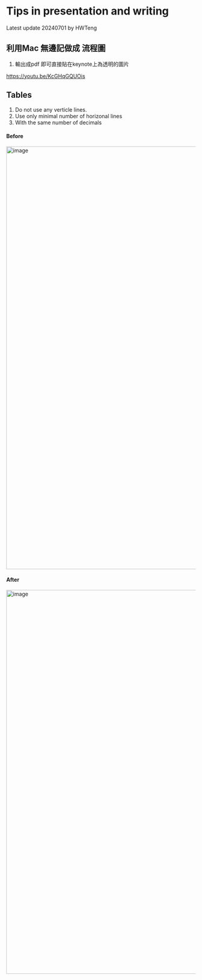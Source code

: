 # Tips in presentation and writing


Latest update 20240701 by HWTeng

## 利用Mac 無邊記做成 流程圖

1. 輸出成pdf 即可直接貼在keynote上為透明的圖片

https://youtu.be/KcGHqGQUOis



## Tables

1. Do not use any verticle lines.
2. Use only minimal number of horizonal lines
3. With the same number of decimals

#### Before 

<img width="1121" alt="image" src="https://github.com/venteng/finalytics/assets/55239313/686341b4-b412-4e26-a981-c0da8dd2a8df">


#### After

<img width="1018" alt="image" src="https://github.com/venteng/finalytics/assets/55239313/00ebaea6-be90-44cf-b10d-ac2f346b3bfd">
